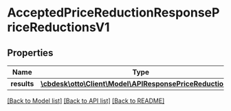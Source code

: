 # AcceptedPriceReductionResponsePriceReductionsV1

## Properties
Name | Type | Description | Notes
------------ | ------------- | ------------- | -------------
**results** | [**\cbdesk\otto\Client\Model\APIResponsePriceReductionsV1**](APIResponsePriceReductionsV1.md) |  | [optional] 

[[Back to Model list]](../../README.md#documentation-for-models) [[Back to API list]](../../README.md#documentation-for-api-endpoints) [[Back to README]](../../README.md)

